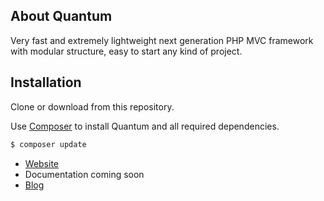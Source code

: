 ## About Quantum

Very fast and extremely lightweight next generation PHP MVC framework with modular structure, easy to start any kind of project.

## Installation

Clone or download from this repository.

Use [Composer](https://getcomposer.org/) to install Quantum and all required dependencies.

```bash
$ composer update
```

- [Website](https://quantum.softberg.org)
- Documentation coming soon
- [Blog](http://blog.softberg.org/category/quantum-php-framework/)